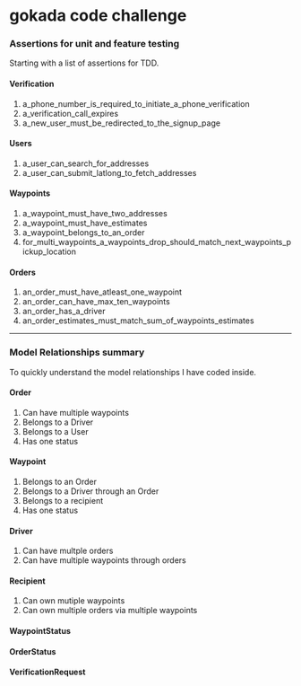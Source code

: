 # gokada code challenge

### Assertions for unit and feature testing

Starting with a list of assertions for TDD.

#### Verification
1. a_phone_number_is_required_to_initiate_a_phone_verification
2. a_verification_call_expires
3. a_new_user_must_be_redirected_to_the_signup_page

#### Users
1. a_user_can_search_for_addresses
2. a_user_can_submit_latlong_to_fetch_addresses

#### Waypoints
1. a_waypoint_must_have_two_addresses
2. a_waypoint_must_have_estimates
3. a_waypoint_belongs_to_an_order
4. for_multi_waypoints_a_waypoints_drop_should_match_next_waypoints_pickup_location

#### Orders
1. an_order_must_have_atleast_one_waypoint
2. an_order_can_have_max_ten_waypoints
3. an_order_has_a_driver
4. an_order_estimates_must_match_sum_of_waypoints_estimates
 
---

### Model Relationships summary 

To quickly understand the model relationships I have coded inside.

#### Order
1. Can have multiple waypoints
2. Belongs to a Driver
3. Belongs to a User
4. Has one status

#### Waypoint
1. Belongs to an Order
2. Belongs to a Driver through an Order
3. Belongs to a recipient
4. Has one status

#### Driver
1. Can have multple orders
2. Can have multiple waypoints through orders

#### Recipient
1. Can own mutiple waypoints
2. Can own multiple orders via multiple waypoints

#### WaypointStatus
#### OrderStatus
#### VerificationRequest